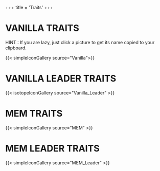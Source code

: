 +++
title = 'Traits'
+++

# VANILLA TRAITS

HINT : If you are lazy, just click a picture to get its name copied to your clipboard.

{{< simpleIconGallery source="Vanilla">}}

# VANILLA LEADER TRAITS

{{< isotopeIconGallery source="Vanilla_Leader" >}}

# MEM TRAITS

{{< simpleIconGallery source="MEM" >}}

# MEM LEADER TRAITS

{{< simpleIconGallery source="MEM_Leader" >}}